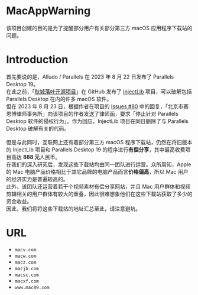 # MacAppWarning
该项目创建的目的是为了提醒部分用户有关部分第三方 macOS 应用程序下载站的问题。

# Introduction
首先要说的是，Alludo / Parallels 在 2023 年 8 月 22 日发布了 Parallels Desktop 19。<br>
在此之前，「[秋城落叶开源项目](https://github.com/QiuChenlyOpenSource/)」在 GitHub 发布了 [InjectLib](https://github.com/QiuChenlyOpenSource/InjectLib) 项目，可以破解包括 Parallels Desktop 在内的许多 macOS 软件。<br>
但在 2023 年 8 月 23 日，根据作者在项目的 [Issues #80](https://github.com/QiuChenlyOpenSource/InjectLib/issues/80) 中的回复，「北京市赛恩博律师事务所」向该项目的作者发送了律师函，要求「停止针对 Parallels Desktop 软件的侵权行为」。作为回应，InjectLib 项目在同日删除了与 Parallels Desktop 破解有关的代码。<br><br>
但是与此同时，互联网上还有着部分第三方 macOS 程序下载站，仍然在将旧版本的 InjectLib 项目和 Parallels Desktop 19 的程序进行**有偿分享**，其中最高收费项目高达 **888 元**人民币。<br>
在我们的深入研究后，发现这些下载站均由同一团队进行运营。众所周知，Apple 的 Mac 电脑产品价格相比于其它品牌的电脑产品而言**价格偏高**，所以 Mac 用户的经济实力是普遍较高的。<br>
此外，该团队还运营着若干个视频素材有偿分享网站，并且 Mac 用户群体和视频剪辑相关的用户群体有较大的重叠，因此很难想象他们在这些下载站获取了多少的资金收益。<br>
因此，我们将将这些下载站的地址汇总至此，请注意避坑。

# URL
- `macv.com`
- `macw.com`
- `macz.com`
- `macjb.com`
- `macsc.com`
- `macxf.com`
- `www.mac89.com`
